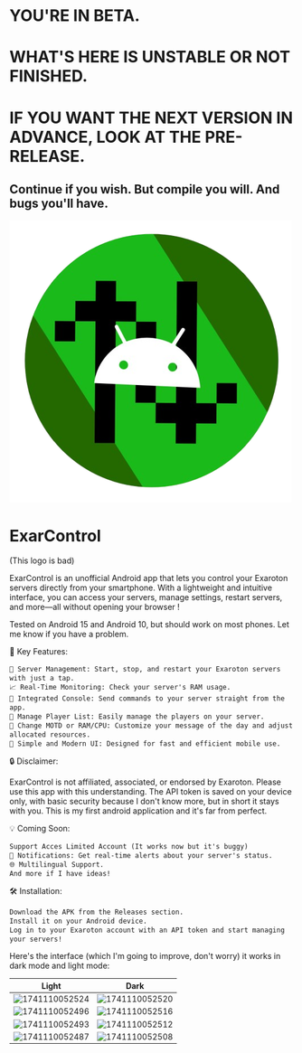 # YOU'RE IN BETA.
# WHAT'S HERE IS UNSTABLE OR NOT FINISHED.
# IF YOU WANT THE NEXT VERSION IN ADVANCE, LOOK AT THE PRE-RELEASE.
## Continue if you wish. But compile you will. And bugs you'll have.


![Logo](https://github.com/Oh64/ExarControl/blob/master/app/src/main/res/drawable/logopng.png?raw=true)
# ExarControl 
(This logo is bad)

ExarControl is an unofficial Android app that lets you control your Exaroton servers directly from your smartphone. With a lightweight and intuitive interface, you can access your servers, manage settings, restart servers, and more—all without opening your browser !

Tested on Android 15 and Android 10, but should work on most phones. Let me know if you have a problem.

🚀 Key Features:

    📂 Server Management: Start, stop, and restart your Exaroton servers with just a tap.
    📈 Real-Time Monitoring: Check your server's RAM usage.
    💬 Integrated Console: Send commands to your server straight from the app.
    👥 Manage Player List: Easily manage the players on your server.
    🔄 Change MOTD or RAM/CPU: Customize your message of the day and adjust allocated resources.
    🎨 Simple and Modern UI: Designed for fast and efficient mobile use.

🔒 Disclaimer:

ExarControl is not affiliated, associated, or endorsed by Exaroton. Please use this app with this understanding.
The API token is saved on your device only, with basic security because I don't know more, but in short it stays with you.
This is my first android application and it's far from perfect.

💡 Coming Soon:

    Support Acces Limited Account (It works now but it's buggy)
    🔔 Notifications: Get real-time alerts about your server's status.
    🌐 Multilingual Support.
    And more if I have ideas!

🛠️ Installation:

    Download the APK from the Releases section.
    Install it on your Android device.
    Log in to your Exaroton account with an API token and start managing your servers!

Here's the interface (which I'm going to improve, don't worry) it works in dark mode and light mode: 

| Light | Dark |
|-------|-------|
| ![1741110052524](https://github.com/user-attachments/assets/226284a7-8460-4aa5-b650-2d93019d21f1) | ![1741110052520](https://github.com/user-attachments/assets/b1c19c8b-af0d-4bca-a818-74e124f6b1dd) |
| ![1741110052496](https://github.com/user-attachments/assets/3a50e59d-0d62-4c70-b87a-7505f79ce7fa) | ![1741110052516](https://github.com/user-attachments/assets/70ae3a5c-1bbf-4ee9-8e49-8a5b926fe1be) |
| ![1741110052493](https://github.com/user-attachments/assets/895eb7d2-f121-46bd-98e2-b8ebdf5f260b) | ![1741110052512](https://github.com/user-attachments/assets/e3924a91-3921-47f6-abd9-7c8fbb61b150) |
| ![1741110052487](https://github.com/user-attachments/assets/c1aa7330-1e68-402c-9912-9084830890f9) | ![1741110052508](https://github.com/user-attachments/assets/b791828f-b762-437d-91f6-131452080693) |



